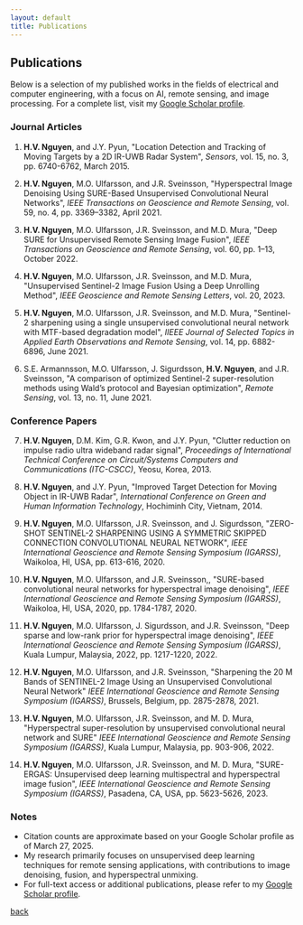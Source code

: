 ```yaml
---
layout: default
title: Publications
---
```


## Publications

Below is a selection of my published works in the fields of electrical and computer engineering, with a focus on AI, remote sensing, and image processing. For a complete list, visit my [Google Scholar profile](https://scholar.google.com/citations?user=IayYyNIAAAAJ&hl=en).

### Journal Articles
1. **H.V. Nguyen**, and J.Y. Pyun, "Location Detection and Tracking of Moving Targets by a 2D IR-UWB Radar System", *Sensors*, vol. 15, no. 3, pp.  6740-6762, March 2015.  

2. **H.V. Nguyen**, M.O. Ulfarsson, and J.R. Sveinsson, "Hyperspectral Image Denoising Using SURE-Based Unsupervised Convolutional Neural Networks", *IEEE Transactions on Geoscience and Remote Sensing*, vol. 59, no. 4, pp. 3369–3382, April 2021.  

3. **H.V. Nguyen**, M.O. Ulfarsson, J.R. Sveinsson, and M.D. Mura, "Deep SURE for Unsupervised Remote Sensing Image Fusion", *IEEE Transactions on Geoscience and Remote Sensing*, vol. 60, pp. 1–13, October 2022.  

4. **H.V. Nguyen**, M.O. Ulfarsson, J.R. Sveinsson, and M.D. Mura, "Unsupervised Sentinel-2 Image Fusion Using a Deep Unrolling Method", *IEEE Geoscience and Remote Sensing Letters*, vol. 20, 2023.  

5. **H.V. Nguyen**, M.O. Ulfarsson, J.R. Sveinsson, and M.D. Mura, "Sentinel-2 sharpening using a single unsupervised convolutional neural network with MTF-based degradation model", *IIEEE Journal of Selected Topics in Applied Earth Observations and Remote Sensing*, vol. 14, pp. 6882-6896, June 2021.  
  
6. S.E. Armannsson, M.O. Ulfarsson, J. Sigurdsson, **H.V. Nguyen**, and J.R. Sveinsson, "A comparison of optimized Sentinel-2 super-resolution methods using Wald’s protocol and Bayesian optimization", *Remote Sensing*, vol. 13, no. 11, June 2021.  

### Conference Papers
7. **H.V. Nguyen**,  D.M. Kim, G.R. Kwon, and J.Y. Pyun, "Clutter reduction on impulse radio ultra wideband radar signal", *Proceedings of International Technical Conference on Circuit/Systems Computers and Communications (ITC-CSCC)*, Yeosu, Korea, 2013.  

8. **H.V. Nguyen**, and J.Y. Pyun, "Improved Target Detection for Moving Object in IR-UWB Radar", *International Conference on Green and Human Information Technology*, Hochiminh City, Vietnam, 2014. 

9. **H.V. Nguyen**, M.O. Ulfarsson, J.R. Sveinsson, and J. Sigurdsson, "ZERO-SHOT SENTINEL-2 SHARPENING USING A SYMMETRIC SKIPPED CONNECTION CONVOLUTIONAL NEURAL NETWORK", *IEEE International Geoscience and Remote Sensing Symposium (IGARSS)*, Waikoloa, HI, USA, pp. 613-616, 2020.

10. **H.V. Nguyen**, M.O. Ulfarsson, and J.R. Sveinsson,, "SURE-based convolutional neural networks for hyperspectral image denoising", *IEEE International Geoscience and Remote Sensing Symposium (IGARSS)*, Waikoloa, HI, USA, 2020, pp. 1784-1787, 2020.

11. **H.V. Nguyen**, M.O. Ulfarsson, J. Sigurdsson, and J.R. Sveinsson, "Deep sparse and low-rank prior for hyperspectral image denoising", *IEEE International Geoscience and Remote Sensing Symposium (IGARSS)*,  Kuala Lumpur, Malaysia, 2022, pp. 1217-1220, 2022.  

12. **H.V. Nguyen**, M.O. Ulfarsson, and J.R. Sveinsson, "Sharpening the 20 M Bands of SENTINEL-2 Image Using an Unsupervised Convolutional Neural Network" *IEEE International Geoscience and Remote Sensing Symposium (IGARSS)*,  Brussels, Belgium, pp. 2875-2878, 2021.  

13. **H.V. Nguyen**, M.O. Ulfarsson, J.R. Sveinsson, and M. D. Mura, "Hyperspectral super-resolution by unsupervised convolutional neural network and SURE" *IEEE International Geoscience and Remote Sensing Symposium (IGARSS)*, Kuala Lumpur, Malaysia, pp. 903-906, 2022.  

14. **H.V. Nguyen**, M.O. Ulfarsson, J.R. Sveinsson, and M. D. Mura, "SURE-ERGAS: Unsupervised deep learning multispectral and hyperspectral image fusion", *IEEE International Geoscience and Remote Sensing Symposium (IGARSS)*,  Pasadena, CA, USA, pp. 5623-5626, 2023.

### Notes
- Citation counts are approximate based on your Google Scholar profile as of March 27, 2025.
- My research primarily focuses on unsupervised deep learning techniques for remote sensing applications, with contributions to image denoising, fusion, and hyperspectral unmixing.
- For full-text access or additional publications, please refer to my [Google Scholar profile](https://scholar.google.com/citations?user=IayYyNIAAAAJ&hl=en).

[back](./)